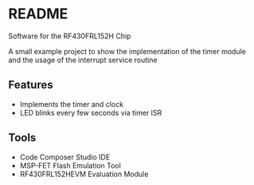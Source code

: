 # README

Software for the RF430FRL152H Chip

A small example project to show the implementation of the timer module and the usage of the interrupt service routine

## Features
* Implements the timer and clock
* LED blinks every few seconds via timer ISR

## Tools
* Code Composer Studio IDE
* MSP-FET Flash Emulation Tool
* RF430FRL152HEVM Evaluation Module
